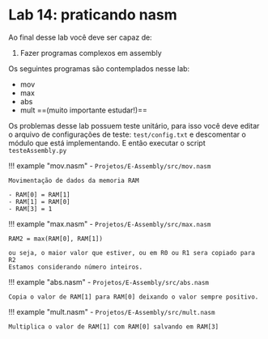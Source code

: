 # Lab 14: praticando nasm

Ao final desse lab você deve ser capaz de:

1. Fazer programas complexos em assembly 

Os seguintes programas são contemplados nesse lab:

- mov
- max
- abs
- mult ==(muito importante estudar!)==

Os problemas desse lab possuem teste unitário, para isso você deve editar o arquivo de configurações de teste: `test/config.txt` e descomentar o módulo que está implementando. E então executar o script `testeAssembly.py`

!!! example "mov.nasm" 
    - `Projetos/E-Assembly/src/mov.nasm`
    
    Movimentação de dados da memoria RAM
    
    - RAM[0] = RAM[1]
    - RAM[1] = RAM[0]
    - RAM[3] = 1

!!! example "max.nasm" 
    - `Projetos/E-Assembly/src/max.nasm`
    
    RAM2 = max(RAM[0], RAM[1])
    
    ou seja, o maior valor que estiver, ou em R0 ou R1 sera copiado para R2 
    Estamos considerando número inteiros.                                 
 
!!! example "abs.nasm" 
    - `Projetos/E-Assembly/src/abs.nasm`
   
    Copia o valor de RAM[1] para RAM[0] deixando o valor sempre positivo.

!!! example "mult.nasm" 
    - `Projetos/E-Assembly/src/mult.nasm`
 
    Multiplica o valor de RAM[1] com RAM[0] salvando em RAM[3]
